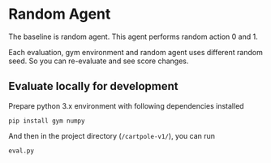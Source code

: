 # Random Agent

The baseline is random agent.
This agent performs random action 0 and 1.

Each evaluation, gym environment and random agent uses different random seed. So you can re-evaluate and see score changes.

## Evaluate locally for development

Prepare python 3.x environment with following dependencies installed

```
pip install gym numpy
```

And then in the project directory (`/cartpole-v1/`), you can run

```
eval.py
```